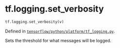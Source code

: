 <div itemscope itemtype="http://developers.google.com/ReferenceObject">
<meta itemprop="name" content="tf.logging.set_verbosity" />
<meta itemprop="path" content="Stable" />
</div>

# tf.logging.set_verbosity

``` python
tf.logging.set_verbosity(v)
```



Defined in [`tensorflow/python/platform/tf_logging.py`](/code/stable/tensorflow/python/platform/tf_logging.py).

Sets the threshold for what messages will be logged.